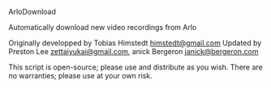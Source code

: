 ArloDownload

Automatically download new video recordings from Arlo

Originally developped by Tobias Himstedt <himstedt@gmail.com>
Updated by Preston Lee <zettaiyukai@gmail.com>, anick Bergeron <janick@bergeron.com>

This script is open-source; please use and distribute as you wish.
There are no warranties; please use at your own risk.
